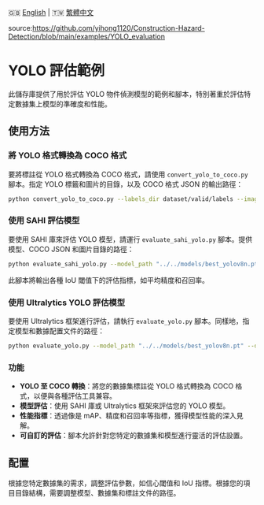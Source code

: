 🇬🇧 [English](./README.md) | 🇹🇼 [繁體中文](./README-zh-tw.md)

source:https://github.com/yihong1120/Construction-Hazard-Detection/blob/main/examples/YOLO_evaluation

# YOLO 評估範例

此儲存庫提供了用於評估 YOLO 物件偵測模型的範例和腳本，特別著重於評估特定數據集上模型的準確度和性能。

## 使用方法

### 將 YOLO 格式轉換為 COCO 格式

要將標註從 YOLO 格式轉換為 COCO 格式，請使用 `convert_yolo_to_coco.py` 腳本。指定 YOLO 標籤和圖片的目錄，以及 COCO 格式 JSON 的輸出路徑：

```bash
python convert_yolo_to_coco.py --labels_dir dataset/valid/labels --images_dir dataset/valid/images --output dataset/coco_annotations.json
```

### 使用 SAHI 評估模型

要使用 SAHI 庫來評估 YOLO 模型，請運行 `evaluate_sahi_yolo.py` 腳本。提供模型、COCO JSON 和圖片目錄的路徑：

```bash
python evaluate_sahi_yolo.py --model_path "../../models/best_yolov8n.pt" --coco_json "dataset/coco_annotations.json" --image_dir "dataset/valid/images"
```

此腳本將輸出各種 IoU 閾值下的評估指標，如平均精度和召回率。

### 使用 Ultralytics YOLO 評估模型

要使用 Ultralytics 框架進行評估，請執行 `evaluate_yolo.py` 腳本。同樣地，指定模型和數據配置文件的路徑：

```bash
python evaluate_yolo.py --model_path "../../models/best_yolov8n.pt" --data_path "dataset/data.yaml"
```

### 功能

- **YOLO 至 COCO 轉換**：將您的數據集標註從 YOLO 格式轉換為 COCO 格式，以便與各種評估工具兼容。
- **模型評估**：使用 SAHI 庫或 Ultralytics 框架來評估您的 YOLO 模型。
- **性能指標**：透過像是 mAP、精度和召回率等指標，獲得模型性能的深入見解。
- **可自訂的評估**：腳本允許針對您特定的數據集和模型進行靈活的評估設置。

## 配置

根據您特定數據集的需求，調整評估參數，如信心閾值和 IoU 指標。根據您的項目目錄結構，需要調整模型、數據集和標註文件的路徑。